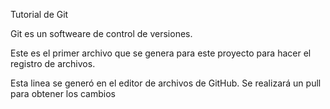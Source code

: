 Tutorial de Git

Git es un softweare de control de versiones.

Este es el primer archivo que se genera para este proyecto para hacer el registro de archivos.

Esta linea se generó en el editor de archivos de GitHub. Se realizará un pull para obtener los cambios
